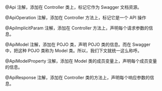 @Api 注解，添加在 Controller 类上，标记它作为 Swagger 文档资源。

@ApiOperation 注解，添加在 Controller 方法上，标记它是一个 API 操作

@ApiImplicitParam 注解，添加在 Controller 方法上，声明每个请求参数的信息。

@ApiModel 注解，添加在 POJO 类，声明 POJO 类的信息。而在 Swagger 中，把这种 POJO 类称为 Model 类。所以，我们下文就统一这么称呼。

@ApiModelProperty 注解，添加在 Model 类的成员变量上，声明每个成员变量的信息。

@ApiResponse 注解，添加在 Controller 类的方法上，声明每个响应参数的信息。